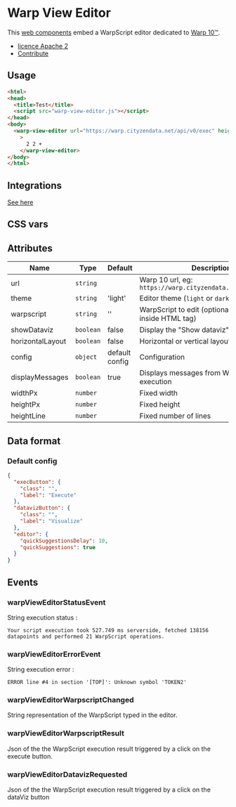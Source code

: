 # Warp View Editor

This [web components](https://fr.wikipedia.org/wiki/Composants_web) embed a WarpScript editor dedicated to [Warp 10™](https://www.warp10.io).

- [licence Apache 2](./LICENSE.md)
- [Contribute](./CONTRIBUTING.md)

## Usage

```html
<html>
<head>
  <title>Test</title>
  <script src="warp-view-editor.js"></script>
</head>
<body>
  <warp-view-editor url="https://warp.cityzendata.net/api/v0/exec" height-line=18 width-px=600 theme="dark" id="editor" show-dataviz="true" horizontal-layout="false" config='{"quickSuggestionsDelay":3000, "suggestOnTriggerCharacters": false}'
    >
      2 2 +
    </warp-view-editor>
</body>
</html>
```

## Integrations

[See here](https://stenciljs.com/docs/framework-integration)


## CSS vars

## Attributes

| Name | Type | Default | Description |
|------|------|---------|-------------|
| url | `string` | | Warp 10 url, eg: `https://warp.cityzendata.net/api/v0/exec` |
| theme | `string` | 'light' | Editor theme (`light` or `dark`) |
| warpscript | `string` | '' | WarpScript to edit (optional, could be inside HTML tag) |
| showDataviz | `boolean` | false | Display the "Show dataviz" button  |
| horizontalLayout | `boolean` | false | Horizontal or vertical layout  |
| config | `object` | default config | Configuration |
| displayMessages | `boolean` | true | Displays messages from WarpScript execution |
| widthPx | `number` | | Fixed width |
| heightPx | `number` | | Fixed height |
| heightLine | `number` | | Fixed number of lines |

## Data format

### Default config

```json
{
  "execButton": {
    "class": "",
    "label": "Execute"
  },
  "datavizButton": {
    "class": "",
    "label": "Visualize"
  },
  "editor": {
    "quickSuggestionsDelay": 10,
    "quickSuggestions": true
  }
}
```

## Events

### warpViewEditorStatusEvent

String execution status :

```text
Your script execution took 527.749 ms serverside, fetched 138156 datapoints and performed 21 WarpScript operations.
```

### warpViewEditorErrorEvent

String execution error :

```text
ERROR line #4 in section '[TOP]': Unknown symbol 'TOKEN2'
```

### warpViewEditorWarpscriptChanged

String representation of the WarpScript typed in the editor.

### warpViewEditorWarpscriptResult

Json of the the WarpScript execution result triggered by a click on the execute button.

### warpViewEditorDatavizRequested

Json of the the WarpScript execution result triggered by a click on the dataViz button

